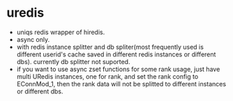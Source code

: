 # uredis

- uniqs redis wrapper of hiredis.
- async only.
- with redis instance splitter and db spliter(most frequently used is different userid's cache saved in different redis instances or different dbs). currently db splitter not suported.
- if you want to use async zset functions for some rank usage, just have multi URedis instances, one for rank, and set the rank config to EConnMod_1, then the rank data will not be splitted to different instances or different dbs.

